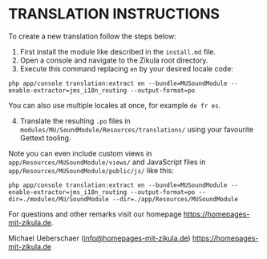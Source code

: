 # TRANSLATION INSTRUCTIONS

To create a new translation follow the steps below:

1. First install the module like described in the `install.md` file.
2. Open a console and navigate to the Zikula root directory.
3. Execute this command replacing `en` by your desired locale code:

`php app/console translation:extract en --bundle=MUSoundModule --enable-extractor=jms_i18n_routing --output-format=po`

You can also use multiple locales at once, for example `de fr es`.

4. Translate the resulting `.po` files in `modules/MU/SoundModule/Resources/translations/` using your favourite Gettext tooling.

Note you can even include custom views in `app/Resources/MUSoundModule/views/` and JavaScript files in `app/Resources/MUSoundModule/public/js/` like this:

`php app/console translation:extract en --bundle=MUSoundModule --enable-extractor=jms_i18n_routing --output-format=po --dir=./modules/MU/SoundModule --dir=./app/Resources/MUSoundModule`

For questions and other remarks visit our homepage https://homepages-mit-zikula.de.

Michael Ueberschaer (info@homepages-mit-zikula.de)
https://homepages-mit-zikula.de
